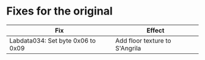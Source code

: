 ﻿# Fixes for the original

Fix | Effect
--- | ---
Labdata034: Set byte 0x06 to 0x09 | Add floor texture to S'Angrila